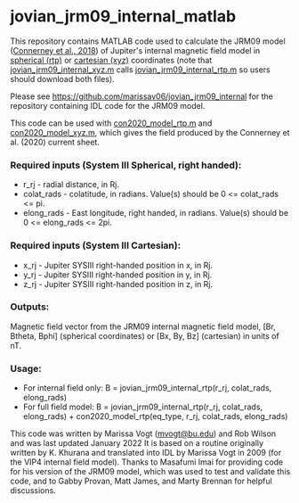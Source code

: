 # jovian_jrm09_internal_matlab

This repository contains MATLAB code used to calculate the JRM09 model (<a href="https://agupubs.onlinelibrary.wiley.com/doi/abs/10.1002/2018GL077312
">Connerney et al., 2018</a>) of Jupiter's internal magnetic field model in <a href="https://github.com/marissav06/jovian_jrm09_internal_matlab/blob/main/jovian_jrm09_internal_rtp.m">spherical (rtp)</a> or <a href="https://github.com/marissav06/jovian_jrm09_internal_matlab/blob/main/jovian_jrm09_internal_xyz.m">cartesian (xyz)</a> coordinates (note that <a href="https://github.com/marissav06/jovian_jrm09_internal_matlab/blob/main/jovian_jrm09_internal_xyz.m">jovian_jrm09_internal_xyz.m</a> calls <a href="https://github.com/marissav06/jovian_jrm09_internal_matlab/blob/main/jovian_jrm09_internal_rtp.m">jovian_jrm09_internal_rtp.m</a> so users should download both files). 

Please see <a href="https://github.com/marissav06/jovian_jrm09_internal">https://github.com/marissav06/jovian_jrm09_internal</a> for the repository containing IDL code for the JRM09 model.

This code can be used with <a href="https://github.com/marissav06/con2020_matlab/blob/main/con2020_model_rtp.m">con2020_model_rtp.m</a> and <a href="https://github.com/marissav06/con2020_matlab/blob/main/con2020_model_xyz.m">con2020_model_xyz.m</a>, which gives the field produced by the Connerney et al. (2020) current sheet. 

<h3>Required inputs (System III Spherical, right handed):</h3>
<ul>
  <li>r_rj       - radial distance, in Rj. </li>                   
  <li>colat_rads - colatitude, in radians. Value(s) should be 0 <= colat_rads <=  pi. </li>
  <li>elong_rads - East longitude, right handed, in radians. Value(s) should be 0 <= elong_rads <= 2pi. </li>
</ul>

<h3>Required inputs (System III Cartesian):</h3>
<ul>
  <li>x_rj       - Jupiter SYSIII right-handed position in x, in Rj. </li>
  <li>y_rj       - Jupiter SYSIII right-handed position in y, in Rj. </li>
  <li>z_rj       - Jupiter SYSIII right-handed position in z, in Rj. </li>
</ul>

<h3>Outputs:</h3>
Magnetic field vector from the JRM09 internal magnetic field model, [Br, Btheta, Bphi] (spherical coordinates) or [Bx, By, Bz] (cartesian) in units of nT.

<h3>Usage:</h3>
<ul>
  <li>For internal field only: B = jovian_jrm09_internal_rtp(r_rj, colat_rads, elong_rads)</li>
 <li>For full field model: B = jovian_jrm09_internal_rtp(r_rj, colat_rads, elong_rads) + con2020_model_rtp(eq_type, r_rj, colat_rads, elong_rads)</li>
</ul>


This code was written by Marissa Vogt (mvogt@bu.edu) and Rob Wilson and was last updated January 2022
It is based on a routine originally written by K. Khurana and translated into IDL by Marissa Vogt in 2009 (for the VIP4 internal field model). 
Thanks to Masafumi Imai for providing code for his version of the JRM09 model, which was used to test and validate this code, and to Gabby Provan, Matt James, and Marty Brennan for helpful discussions.

